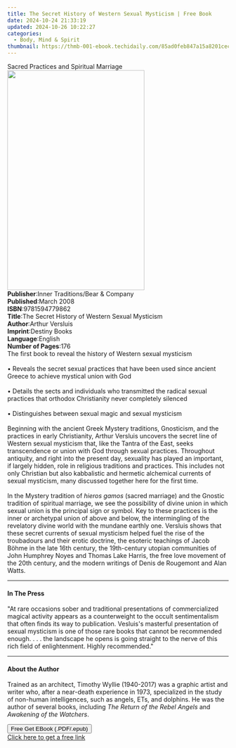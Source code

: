 ```yaml
---
title: The Secret History of Western Sexual Mysticism | Free Book
date: 2024-10-24 21:33:19
updated: 2024-10-26 10:22:27
categories:
  - Body, Mind & Spirit
thumbnail: https://thmb-001-ebook.techidaily.com/85ad0feb847a15a8201cecc902c5625d3518e3f3052eef632018ee785e702384.jpg
---
```

<main id="book-container">
  <div class="flex flex-col">
    <div class="book-brief flex-1 py-6 px-4 sm:p-6 md:py-10 md:px-8">
      <!-- brief-->
      <div class="book-brief-main">Sacred Practices and Spiritual Marriage</div>
    </div>
    <div
      class="book-meta-info flex-1 grid gap-4 col-start-1 col-end-3 row-start-1 sm:mb-6 sm:grid-cols-4 lg:gap-6 lg:col-start-2 lg:row-end-6 lg:row-span-6 lg:mb-0"
    >
      <div
        class="book-meta-info-left place-content-center mt-4 p-4 text-sm leading-6 col-start-2 col-span-2 dark:text-slate-400"
      >
        <img
          class="w-full h-500 object-cover rounded-lg sm:h-255 sm:col-span-2 lg:col-span-full"
          src="https://img-001-ebook.techidaily.com/212cdcf04bfc74b33c5f2f333d8999951003c30d67ec1252c42079b2ce2b178b.jpg"
          alt=""
          width="312"
          height="500"
        />
      </div>
      <div
        class="book-meta-info-right mt-2 col-start-1 row-start-2 col-span-3 self-center"
      >
        <!-- meta data  -->
        <div class="flex flex-col px-4 md:px-8">
          <div class="flex-1">
            <strong>Publisher</strong>:<span class="px-2"
              >Inner Traditions/Bear &amp; Company</span
            >
          </div>
          <div class="flex-1">
            <strong>Published</strong>:<span class="px-2">March 2008</span>
          </div>
          <div class="flex-1">
            <strong>ISBN</strong>:<span class="px-2">9781594779862</span>
          </div>
          <div class="flex-1">
            <strong>Title</strong>:<span class="px-2"
              >The Secret History of Western Sexual Mysticism</span
            >
          </div>
          <div class="flex-1">
            <strong>Author</strong>:<span class="px-2">Arthur Versluis</span>
          </div>
          <div class="flex-1">
            <strong>Imprint</strong>:<span class="px-2">Destiny Books</span>
          </div>
          <div class="flex-1">
            <strong>Language</strong>:<span class="px-2">English</span>
          </div>
          <div class="flex-1">
            <strong>Number of Pages</strong>:<span class="px-2">176</span>
          </div>
        </div>
      </div>
    </div>
    <div class="book-description flex-1 py-6 px-4 sm:p-6 md:py-10 md:px-8">
      <div class="book-description-main">
        <div accordion-content="" id="description">
          The first book to reveal the history of Western sexual mysticism
          <br /><br />• Reveals the secret sexual practices that have been used
          since ancient Greece to achieve mystical union with God <br /><br />•
          Details the sects and individuals who transmitted the radical sexual
          practices that orthodox Christianity never completely silenced
          <br /><br />• Distinguishes between sexual magic and sexual mysticism
          <br /><br />Beginning with the ancient Greek Mystery traditions,
          Gnosticism, and the practices in early Christianity, Arthur Versluis
          uncovers the secret line of Western sexual mysticism that, like the
          Tantra of the East, seeks transcendence or union with God through
          sexual practices. Throughout antiquity, and right into the present
          day, sexuality has played an important, if largely hidden, role in
          religious traditions and practices. This includes not only Christian
          but also kabbalistic and hermetic alchemical currents of sexual
          mysticism, many discussed together here for the first time.
          <br /><br />In the Mystery tradition of <i>hieros gamos</i> (sacred
          marriage) and the Gnostic tradition of spiritual marriage, we see the
          possibility of divine union in which sexual union is the principal
          sign or symbol. Key to these practices is the inner or archetypal
          union of above and below, the intermingling of the revelatory divine
          world with the mundane earthly one. Versluis shows that these secret
          currents of sexual mysticism helped fuel the rise of the troubadours
          and their erotic doctrine, the esoteric teachings of Jacob Böhme in
          the late 16th century, the 19th-century utopian communities of John
          Humphrey Noyes and Thomas Lake Harris, the free love movement of the
          20th century, and the modern writings of Denis de Rougemont and Alan
          Watts.
        </div>
        <div class="accordion-fader"></div>
      </div>
    </div>
    <div class="book-excerpts flex-1 py-6 px-4 sm:p-6 md:py-10 md:px-8">
      <!-- excerpts-->
      <div class="book-excerpts-main">
        <hr />
        <h4 class="placeholder placeholder-heading">
          <span>In The Press</span>
        </h4>
        <p>
          "At rare occasions sober and traditional presentations of
          commercialized magical activity appears as a counterweight to the
          occult sentimentalism that often finds its way to publication.
          Vesluis's masterful presentation of sexual mysticism is one of those
          rare books that cannot be recommended enough. . . . the landscape he
          opens is going straight to the nerve of this rich field of
          enlightenment. Highly recommended."
        </p>
      </div>
    </div>
    <div class="book-about-author flex-1 py-6 px-4 sm:p-6 md:py-10 md:px-8">
      <!-- about author-->
      <div class="book-main-author-main">
        <hr />
        <h4 class="placeholder placeholder-heading">
          <span>About the Author</span>
        </h4>
        <p>
          Trained as an architect, Timothy Wyllie (1940-2017) was a graphic
          artist and writer who, after a near-death experience in 1973,
          specialized in the study of non-human intelligences, such as angels,
          ETs, and dolphins. He was the author of several books, including
          <i>The Return of the Rebel Angels</i> and
          <i>Awakening of the Watchers</i>.
        </p>
      </div>
    </div>
    <div class="book-free-get flex-1 py-6 px-4 sm:p-6 md:py-10 md:px-8">
      <button
        id="btn-free-get"
        class="bg-blue-500 hover:bg-blue-700 text-white font-bold py-2 px-4 rounded"
      >
        Free Get EBook (.PDF/.epub)
      </button>
      <div id="countdown-display" class="px-2 text-lg mt-2"></div>
      <a
        id="free-link"
        class="hidden bg-blue-500 hover:bg-blue-700 text-white font-bold py-2 px-4 rounded"
        href="https://www.ebooks.com/en-us/book/95782611/the-secret-history-of-western-sexual-mysticism/arthur-versluis/"
        target="_blank"
        >Click here to get a free link</a
      >
    </div>
    <script>
      let countdownTime = 0;
      let countdownInterval = null;
      document
        .getElementById('btn-free-get')
        .addEventListener('click', startCountdown);
      function startCountdown() {
        countdownTime = new Date().getTime() + 60000 * 3;
        countdownInterval = setInterval(updateCountdown, 1000);
        document.getElementById('btn-free-get').disabled = true;
        document
          .getElementById('btn-free-get')
          .classList.add('bg-gray-500', 'cursor-not-allowed');
      }
      function updateCountdown() {
        let currentTime = new Date().getTime();
        let timeLeft = countdownTime - currentTime;
        let secondsLeft = Math.floor(timeLeft / 1000);
        document.getElementById('countdown-display').innerHTML =
          `Remaining time: ${secondsLeft} seconds.`;
        if (secondsLeft <= 0) {
          clearInterval(countdownInterval);
          document.getElementById('btn-free-get').classList.add('hidden');
          document.getElementById('free-link').classList.remove('hidden');
          document.getElementById('countdown-display').innerHTML = '';
        }
      }
    </script>
  </div>
</main>
